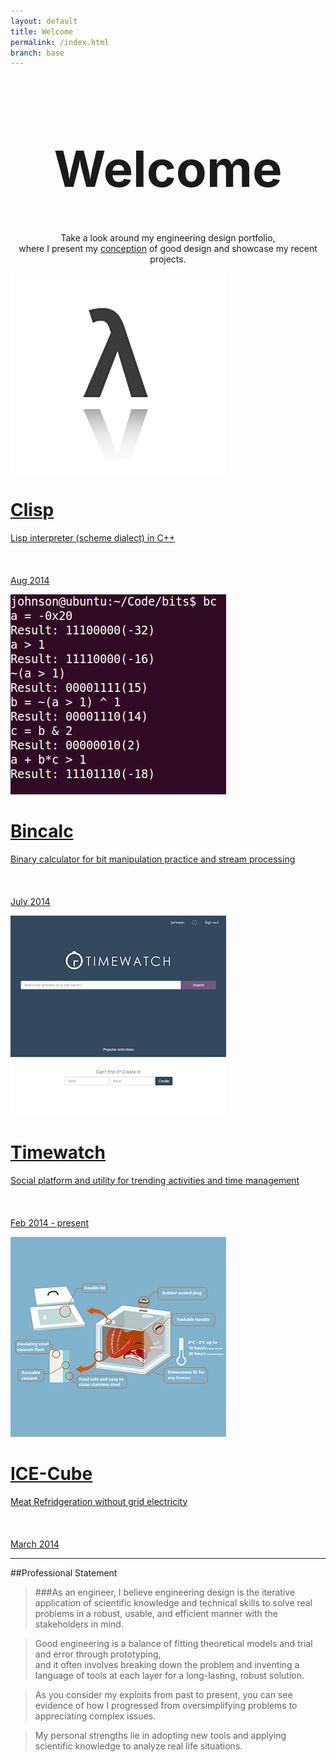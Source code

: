 ```yaml
---
layout: default
title: Welcome
permalink: /index.html
branch: base
---
```

<h1 style="text-align:center;font-size:80px;">Welcome</h1>
<p align="center">Take a look around my engineering design portfolio,  <br>
where I present my <a href="principles.html">conception</a> of good design and showcase my recent projects.  
<br></p>


<div class="gallery" id="main-gallery">

<a href="projects/clisp/"><div class="box">
<img src="projects/clisp.png"/>
<span class="caption">
<h1 class="caption-title">Clisp</h1>
Lisp interpreter (scheme dialect) in C++<br><br><br><br>
Aug 2014
</span>
</div></a>

<a href="projects/bincalc/"><div class="box">
<img src="projects/bincalc.png"/>
<span class="caption">
<h1 class="caption-title">Bincalc</h1>
Binary calculator for bit manipulation practice and stream processing<br><br><br><br>
July 2014
</span>
</div></a>

<a href="projects/timewatch/"><div class="box">
<img src="projects/timewatch.png"/>
<span class="caption">
<h1 class="caption-title">Timewatch</h1>
Social platform and utility for trending activities and time management <br><br><br><br>
Feb 2014 - present
</span>
</div></a>

<a href="projects/icecube/"><div class="box">
<img src="projects/icecube.png"/>
<span class="caption">
<h1 class="caption-title">ICE-Cube</h1>
Meat Refridgeration without grid electricity <br><br><br><br>
March 2014
</span>
</div></a>

</div>

----------------------------
##Professional Statement
> ###As an engineer,
> I believe engineering design is the iterative application of scientific knowledge and technical skills to solve real problems in a robust, usable, and efficient manner with the stakeholders in mind.
  

> Good engineering is a balance of fitting theoretical models and trial and error through prototyping,  
> and it often involves breaking down the problem and inventing a language of tools at each layer for a long-lasting, robust solution.

> As you consider my exploits from past to present, you can see evidence of how I progressed from oversimplifying problems to appreciating complex issues.  

> My personal strengths lie in adopting new tools and applying scientific knowledge to analyze real life situations.  
